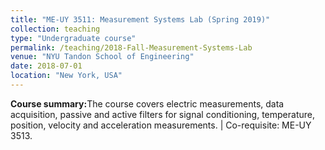 ```yaml
---
title: "ME-UY 3511: Measurement Systems Lab (Spring 2019)"
collection: teaching
type: "Undergraduate course"
permalink: /teaching/2018-Fall-Measurement-Systems-Lab
venue: "NYU Tandon School of Engineering"
date: 2018-07-01
location: "New York, USA"
---
```


<b>Course summary:</b>The course covers electric measurements, data acquisition, passive and active filters for signal conditioning, temperature, position, velocity and acceleration measurements. | Co-requisite: ME-UY 3513.

<!-- Heading 1
======

Heading 2
======

Heading 3
====== -->